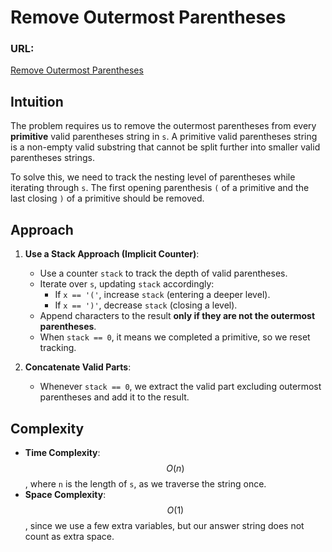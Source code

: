 # Remove Outermost Parentheses

### URL:
[Remove Outermost Parentheses](https://leetcode.com/problems/remove-outermost-parentheses/)

## Intuition
The problem requires us to remove the outermost parentheses from every **primitive** valid parentheses string in `s`. A primitive valid parentheses string is a non-empty valid substring that cannot be split further into smaller valid parentheses strings.

To solve this, we need to track the nesting level of parentheses while iterating through `s`. The first opening parenthesis `(` of a primitive and the last closing `)` of a primitive should be removed.

## Approach
1. **Use a Stack Approach (Implicit Counter)**:
   - Use a counter `stack` to track the depth of valid parentheses.
   - Iterate over `s`, updating `stack` accordingly:
     - If `x == '('`, increase `stack` (entering a deeper level).
     - If `x == ')'`, decrease `stack` (closing a level).
   - Append characters to the result **only if they are not the outermost parentheses**.
   - When `stack == 0`, it means we completed a primitive, so we reset tracking.

2. **Concatenate Valid Parts**:
   - Whenever `stack == 0`, we extract the valid part excluding outermost parentheses and add it to the result.

## Complexity
- **Time Complexity**: $$O(n)$$, where `n` is the length of `s`, as we traverse the string once.
- **Space Complexity**: $$O(1)$$, since we use a few extra variables, but our answer string does not count as extra space.

